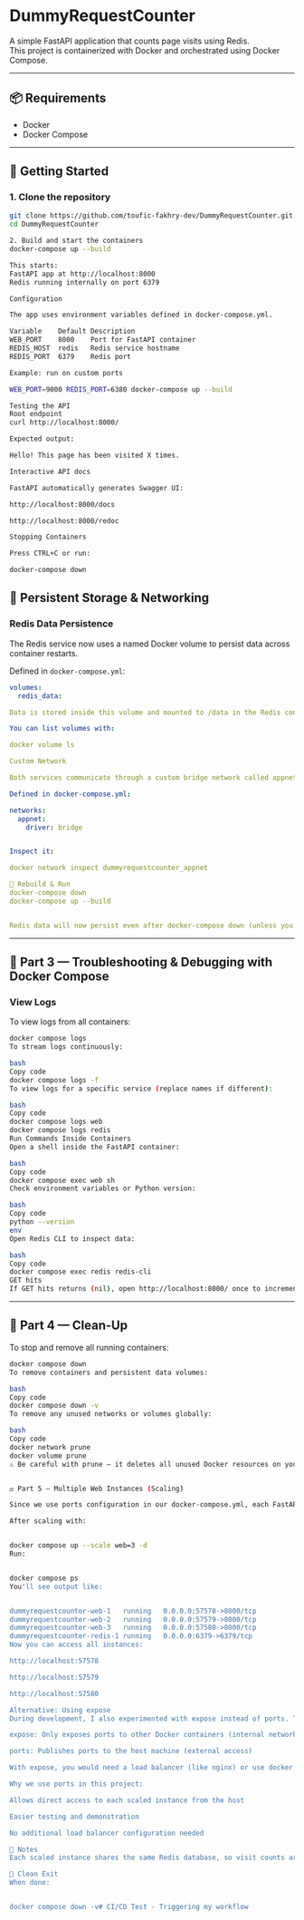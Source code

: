 # DummyRequestCounter

A simple FastAPI application that counts page visits using Redis.  
This project is containerized with Docker and orchestrated using Docker Compose.

---

## 📦 Requirements

- Docker
- Docker Compose

---

## 🚀 Getting Started

### 1. Clone the repository

```bash
git clone https://github.com/toufic-fakhry-dev/DummyRequestCounter.git
cd DummyRequestCounter

2. Build and start the containers
docker-compose up --build

This starts:
FastAPI app at http://localhost:8000
Redis running internally on port 6379

Configuration

The app uses environment variables defined in docker-compose.yml.

Variable	Default	Description
WEB_PORT	8000	Port for FastAPI container
REDIS_HOST	redis	Redis service hostname
REDIS_PORT	6379	Redis port

Example: run on custom ports

WEB_PORT=9000 REDIS_PORT=6380 docker-compose up --build

Testing the API
Root endpoint
curl http://localhost:8000/

Expected output:

Hello! This page has been visited X times.

Interactive API docs

FastAPI automatically generates Swagger UI:

http://localhost:8000/docs

http://localhost:8000/redoc

Stopping Containers

Press CTRL+C or run:

docker-compose down
```

## 💾 Persistent Storage & Networking

### Redis Data Persistence

The Redis service now uses a named Docker volume to persist data across container restarts.

Defined in `docker-compose.yml`:

```yaml
volumes:
  redis_data:

Data is stored inside this volume and mounted to /data in the Redis container.

You can list volumes with:

docker volume ls

Custom Network

Both services communicate through a custom bridge network called appnet.

Defined in docker-compose.yml:

networks:
  appnet:
    driver: bridge


Inspect it:

docker network inspect dummyrequestcounter_appnet

🔄 Rebuild & Run
docker-compose down
docker-compose up --build


Redis data will now persist even after docker-compose down (unless you use --volumes to delete it).
```

---

## 🧰 Part 3 — Troubleshooting & Debugging with Docker Compose

### View Logs

To view logs from all containers:

```bash
docker compose logs
To stream logs continuously:

bash
Copy code
docker compose logs -f
To view logs for a specific service (replace names if different):

bash
Copy code
docker compose logs web
docker compose logs redis
Run Commands Inside Containers
Open a shell inside the FastAPI container:

bash
Copy code
docker compose exec web sh
Check environment variables or Python version:

bash
Copy code
python --version
env
Open Redis CLI to inspect data:

bash
Copy code
docker compose exec redis redis-cli
GET hits
If GET hits returns (nil), open http://localhost:8000/ once to increment the counter, then try again.

```
---

## 🧹 Part 4 — Clean-Up

To stop and remove all running containers:
```bash
docker compose down
To remove containers and persistent data volumes:

bash
Copy code
docker compose down -v
To remove any unused networks or volumes globally:

bash
Copy code
docker network prune
docker volume prune
⚠️ Be careful with prune — it deletes all unused Docker resources on your system.


⚖️ Part 5 – Multiple Web Instances (Scaling)

Since we use ports configuration in our docker-compose.yml, each FastAPI instance is automatically mapped to a unique port on your host machine.

After scaling with:


docker compose up --scale web=3 -d
Run:


docker compose ps
You'll see output like:


dummyrequestcounter-web-1   running   0.0.0.0:57578->8000/tcp
dummyrequestcounter-web-2   running   0.0.0.0:57579->8000/tcp  
dummyrequestcounter-web-3   running   0.0.0.0:57580->8000/tcp
dummyrequestcounter-redis-1 running   0.0.0.0:6379->6379/tcp
Now you can access all instances:

http://localhost:57578

http://localhost:57579

http://localhost:57580

Alternative: Using expose
During development, I also experimented with expose instead of ports. The key differences:

expose: Only exposes ports to other Docker containers (internal networking)

ports: Publishes ports to the host machine (external access)

With expose, you would need a load balancer (like nginx) or use docker compose port command to access the services from outside Docker.

Why we use ports in this project:

Allows direct access to each scaled instance from the host

Easier testing and demonstration

No additional load balancer configuration needed

🧠 Notes
Each scaled instance shares the same Redis database, so visit counts are synchronized between instances. Docker automatically load-balances internal requests across containers.

🧹 Clean Exit
When done:


docker compose down -v# CI/CD Test - Triggering my workflow
